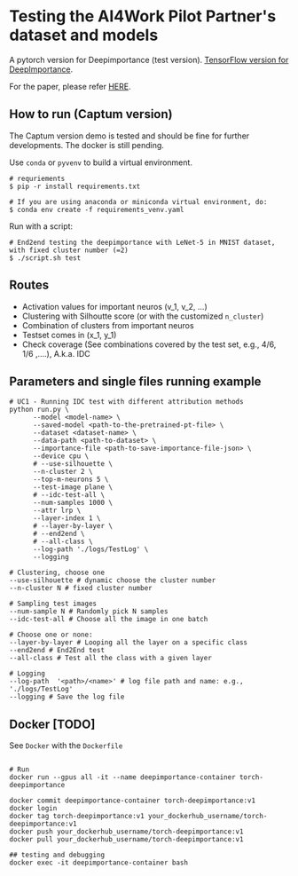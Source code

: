 # Testing the AI4Work Pilot Partner's dataset and models

A pytorch version for Deepimportance (test version). [TensorFlow version for DeepImportance](https://github.com/DeepImportance/deepimportance_code_release/tree/ga_modifications). 

For the paper, please refer [HERE](https://zenodo.org/records/3628024).

## How to run (Captum version)

The Captum version demo is tested and should be fine for further developments. The docker is still pending.

Use `conda` or `pyvenv` to build a virtual environment.

```shell
# requriements
$ pip -r install requirements.txt

# If you are using anaconda or miniconda virtual environment, do:
$ conda env create -f requirements_venv.yaml
```

Run with a script:

```shell
# End2end testing the deepimportance with LeNet-5 in MNIST dataset, with fixed cluster number (=2)
$ ./script.sh test
```

## Routes

- Activation values for important neuros (v_1, v_2, ...)
- Clustering with Silhoutte score (or with the customized `n_cluster`)
- Combination of clusters from important neuros
- Testset comes in (x_1, y_1)
- Check coverage (See combinations covered by the test set, e.g., 4/6, 1/6 ,....), A.k.a. IDC

## Parameters and single files running example
```shell
# UC1 - Running IDC test with different attribution methods
python run.py \
      --model <model-name> \
      --saved-model <path-to-the-pretrained-pt-file> \
      --dataset <dataset-name> \
      --data-path <path-to-dataset> \
      --importance-file <path-to-save-importance-file-json> \
      --device cpu \
      # --use-silhouette \
      --n-cluster 2 \ 
      --top-m-neurons 5 \
      --test-image plane \
      # --idc-test-all \
      --num-samples 1000 \
      --attr lrp \
      --layer-index 1 \
      # --layer-by-layer \
      # --end2end \
      # --all-class \
      --log-path './logs/TestLog' \
      --logging

# Clustering, choose one
--use-silhouette # dynamic choose the cluster number
--n-cluster N # fixed cluster number

# Sampling test images
--num-sample N # Randomly pick N samples
--idc-test-all # Choose all the image in one batch

# Choose one or none:
--layer-by-layer # Looping all the layer on a specific class
--end2end # End2End test
--all-class # Test all the class with a given layer

# Logging
--log-path  '<path>/<name>' # log file path and name: e.g., './logs/TestLog'
--logging # Save the log file

```

## Docker [TODO]

See `Docker` with the `Dockerfile`

```shell

# Run
docker run --gpus all -it --name deepimportance-container torch-deepimportance

docker commit deepimportance-container torch-deepimportance:v1
docker login
docker tag torch-deepimportance:v1 your_dockerhub_username/torch-deepimportance:v1
docker push your_dockerhub_username/torch-deepimportance:v1
docker pull your_dockerhub_username/torch-deepimportance:v1

## testing and debugging
docker exec -it deepimportance-container bash
```
